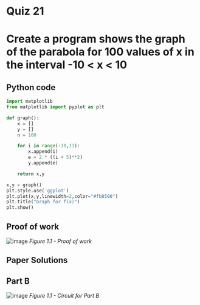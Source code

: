 # Quiz 21
# Create a program shows the graph of the parabola for 100 values of x in the interval -10 < x < 10   

## Python code 
```.py
import matplotlib
from matplotlib import pyplot as plt

def graph():
    x = []
    y = []
    n = 100

    for i in range(-10,11):
        x.append(i)
        e = 2 * ((i + 5)**2)
        y.append(e)

    return x,y

x,y = graph()
plt.style.use('ggplot')
plt.plot(x,y,linewidth=2,color="#fb8500")
plt.title("Graph for f(x)")
plt.show()
```

## Proof of work
![image](https://github.com/user-attachments/assets/fbd2ef55-9929-42c6-b102-e60a74ad99f0)
*Figure 1.1 - Proof of work*


## Paper Solutions 
## Part B
![image](https://github.com/user-attachments/assets/19a4656d-e5e9-48b2-8d17-c3b8513e3a3e)
*Figure 1.1 - Circuit for Part B*


